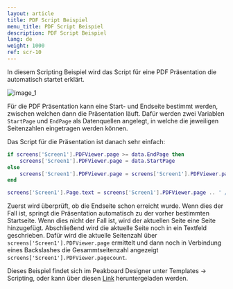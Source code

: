 ```yaml
---
layout: article
title: PDF Script Beispiel
menu_title: PDF Script Beispiel
description: PDF Script Beispiel
lang: de
weight: 1000
ref: scr-10
---
```

In diesem Scripting Beispiel wird das Script für eine PDF Präsentation die automatisch startet erklärt.


![image_1](/assets/images/scripting/Scripting_Beispiele/PDF.png)

Für die PDF Präsentation kann eine Start- und Endseite bestimmt werden, zwischen welchen dann die Präsentation läuft.
Dafür werden zwei Variablen `StartPage` und `EndPage` als Datenquellen angelegt, in welche die jeweiligen Seitenzahlen eingetragen werden können.

Das Script für die Präsentation ist danach sehr einfach:

```lua
if screens['Screen1'].PDFViewer.page >= data.EndPage then
	screens['Screen1'].PDFViewer.page = data.StartPage
else
	screens['Screen1'].PDFViewer.page = screens['Screen1'].PDFViewer.page + 1
end

screens['Screen1'].Page.text = screens['Screen1'].PDFViewer.page .. ' /  ' .. screens['Screen1'].PDFViewer.pagecount

```

Zuerst wird überprüft, ob die Endseite schon erreicht wurde. Wenn dies der Fall ist, springt die Präsentation automatisch zu der vorher bestimmten Startseite.
Wenn dies nicht der Fall ist, wird der aktuellen Seite eine Seite hinzugefügt.
Abschließend wird die aktuelle Seite noch in ein Textfeld geschrieben. Dafür wird die aktuelle Seitenzahl über `screens['Screen1'].PDFViewer.page` ermittelt und dann noch in Verbindung eines Backslashes die Gesammtseitenzahl angezeigt `screens['Screen1'].PDFViewer.pagecount`.

Dieses Beispiel findet sich im Peakboard Designer unter Templates -> Scripting, oder kann über diesen [Link](https://github.com/Peakboard/CoolStuff/raw/master/Scripts/PDF%20Viewer/PDF%20Viewer.pbmx) heruntergeladen werden.
